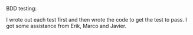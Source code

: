 BDD testing:

I wrote out each test first and then wrote the code to get the test to pass.  I got some assistance from Erik, Marco and Javier.  
